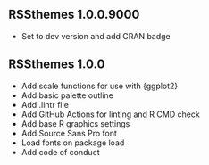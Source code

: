 ## RSSthemes 1.0.0.9000

* Set to dev version and add CRAN badge

## RSSthemes 1.0.0

* Add scale functions for use with {ggplot2}
* Add basic palette outline
* Add .lintr file
* Add GitHub Actions for linting and R CMD check
* Add base R graphics settings
* Add Source Sans Pro font
* Load fonts on package load
* Add code of conduct
